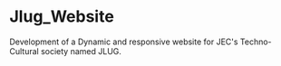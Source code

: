 # Jlug_Website
Development of a Dynamic and responsive website for JEC's Techno-Cultural society named JLUG.

